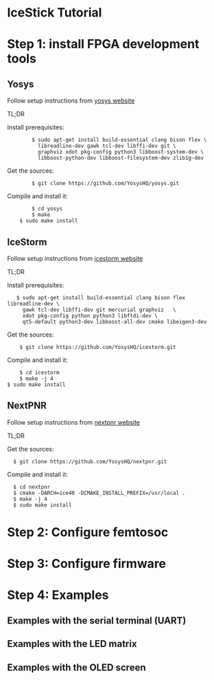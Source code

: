 IceStick Tutorial
=================


Step 1: install FPGA development tools
======================================

Yosys
-----

Follow setup instructions from [yosys website](https://github.com/YosysHQ/yosys)

TL;DR

Install prerequisites:
```
        $ sudo apt-get install build-essential clang bison flex \
          libreadline-dev gawk tcl-dev libffi-dev git \
          graphviz xdot pkg-config python3 libboost-system-dev \
          libboost-python-dev libboost-filesystem-dev zlib1g-dev
```
Get the sources:
```
        $ git clone https://github.com/YosysHQ/yosys.git
```
Compile and install it:
```
        $ cd yosys
        $ make
	$ sudo make install
```

IceStorm
--------

Follow setup instructions from [icestorm website](https://github.com/YosysHQ/icestorm)

TL;DR

Install prerequisites:

       $ sudo apt-get install build-essential clang bison flex libreadline-dev \
         gawk tcl-dev libffi-dev git mercurial graphviz   \
         xdot pkg-config python python3 libftdi-dev \
         qt5-default python3-dev libboost-all-dev cmake libeigen3-dev

Get the sources:

        $ git clone https://github.com/YosysHQ/icestorm.git

Compile and install it:

        $ cd icestorm
        $ make -j 4
	$ sudo make install


NextPNR
-------

Follow setup instructions from [nextpnr website](https://github.com/YosysHQ/nextpnr)

TL;DR


Get the sources:

      $ git clone https://github.com/YosysHQ/nextpnr.git

Compile and install it:

      $ cd nextpnr
      $ cmake -DARCH=ice40 -DCMAKE_INSTALL_PREFIX=/usr/local .
      $ make -j 4
      $ sudo make install

Step 2: Configure femtosoc
==========================


Step 3: Configure firmware
==========================


Step 4: Examples
================

Examples with the serial terminal (UART)
----------------------------------------

Examples with the LED matrix
----------------------------

Examples with the OLED screen
------------------------------

